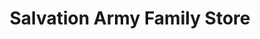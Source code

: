---
title: "Salvation Army Family Store"
url: /christchurch/salvation-army-family-store/
shop: charity
---